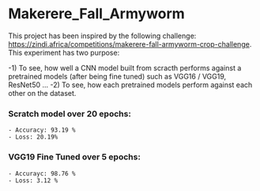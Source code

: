 # Makerere_Fall_Armyworm
This project has been inspired by the following challenge: https://zindi.africa/competitions/makerere-fall-armyworm-crop-challenge. This experiment has two purpose:

  -1) To see, how well a CNN model built from scracth performs against a pretrained models (after being fine tuned) such as VGG16 / VGG19, ResNet50 ...
  -2) To see, how each pretrained models perform against each other on the dataset.
  

### Scratch model over 20 epochs:
    - Accuracy: 93.19 %
    - Loss: 20.19%

### VGG19 Fine Tuned over 5 epochs:
    - Accurayc: 98.76 %
    - Loss: 3.12 %



